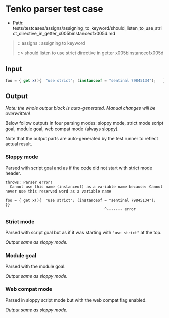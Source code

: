 # Tenko parser test case

- Path: tests/testcases/assigns/assigning_to_keyword/should_listen_to_use_strict_directive_in_getter_x005binstanceofx005d.md

> :: assigns : assigning to keyword
>
> ::> should listen to use strict directive in getter x005binstanceofx005d

## Input

`````js
foo = { get x(){  "use strict"; (instanceof = "sentinal 79845134");   }}
`````

## Output

_Note: the whole output block is auto-generated. Manual changes will be overwritten!_

Below follow outputs in four parsing modes: sloppy mode, strict mode script goal, module goal, web compat mode (always sloppy).

Note that the output parts are auto-generated by the test runner to reflect actual result.

### Sloppy mode

Parsed with script goal and as if the code did not start with strict mode header.

`````
throws: Parser error!
  Cannot use this name (instanceof) as a variable name because: Cannot never use this reserved word as a variable name

foo = { get x(){  "use strict"; (instanceof = "sentinal 79845134");   }}
                                            ^------- error
`````

### Strict mode

Parsed with script goal but as if it was starting with `"use strict"` at the top.

_Output same as sloppy mode._

### Module goal

Parsed with the module goal.

_Output same as sloppy mode._

### Web compat mode

Parsed in sloppy script mode but with the web compat flag enabled.

_Output same as sloppy mode._
